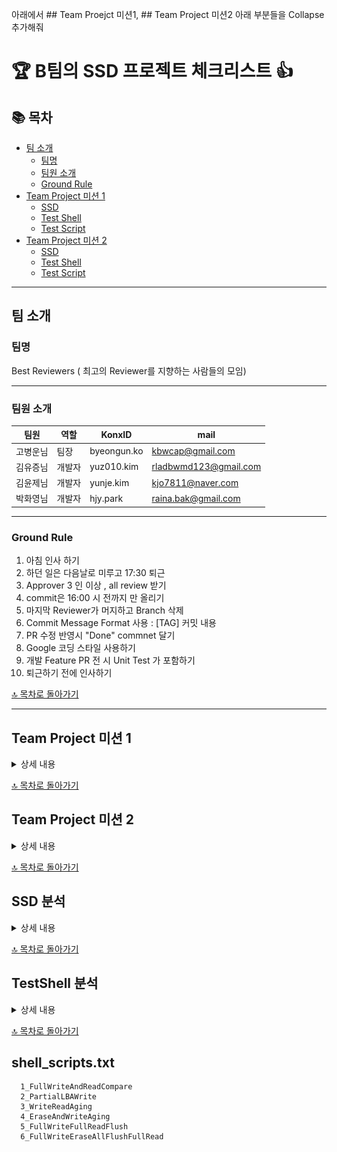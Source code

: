 아래에서 ## Team Proejct 미션1, ## Team Project 미션2 아래 부분들을 Collapse 추가해줘
# 🏆 B팀의 SSD 프로젝트 체크리스트 👍

## 📚 목차<a name="toc"></a> 

* [팀 소개](#팀-소개)
  * [팀명](#팀명)
  * [팀원 소개](#팀원-소개)
  * [Ground Rule](#Ground-Rule)
* [Team Project 미션 1](#Team-Project-미션-1)
  * [SSD](#SSD-미션1)
  * [Test Shell](#Test-Shell-미션1)
  * [Test Script](#Test-Script-미션1)
* [Team Project 미션 2](#Team-Project-미션-2)
  * [SSD](#SSD-미션2)
  * [Test Shell](#Test-Shell-미션2)
  * [Test Script](#Test-Script-미션2)
---

## 팀 소개
 ### 팀명
 Best Reviewers ( 최고의 Reviewer를 지향하는 사람들의 모임)
___

 ### 팀원 소개 
|팀원|역할|KonxID|mail|
|-----|-----|-----|-----|
|고병운님|팀장|byeongun.ko|kbwcap@gmail.com|
|김유증님|개발자|yuz010.kim|rladbwmd123@gmail.com|
|김윤제님|개발자|yunje.kim|kjo7811@naver.com|
|박화영님|개발자|hjy.park|raina.bak@gmail.com|

___
 
 ### Ground Rule  
 1.  아침 인사 하기
 2. 하던 일은 다음날로 미루고 17:30 퇴근  
 3. Approver 3 인 이상 , all review 받기
 4. commit은 16:00 시 전까지 만 올리기
 5. 마지막 Reviewer가 머지하고 Branch 삭제 
 6. Commit Message Format 사용 : [TAG] 커밋 내용 
 7. PR 수정 반영시  "Done" commnet 달기 
 8. Google 코딩 스타일 사용하기 
 9. 개발 Feature PR 전 시 Unit Test 가 포함하기 
 10. 퇴근하기 전에 인사하기

[🔝 목차로 돌아가기](#toc)

---

## Team Project 미션 1
<details>
<summary>상세 내용</summary>
 
 ### 기본 조건
   - `ssd_nand.txt`: 저장 파일 (초기 자동 생성)
   - `ssd_out.txt`: read 명령 결과 저장
   - 입력 형식
      - 인덱스 범위: 10진수로 `0 ~ 99` (총 100개 저장 공간) 
      - `value`: 16진수 (`0x`로 시작, 10자리) : `unsigned int`로 4바이트 데이터 처리
 ### 유의사항
   - 모든 상황에서 런타임 에러 발생 ❌
 ### SSD 미션1
   - [ ] `read` 기능 구현
      - 인덱스 0~99 벗어나면 `"ERROR"` 출력
      - LBS에 해당하는 값이 없으면 `0x00000000` 반환
      - `ssd_output.txt`에 결과 저장 (append)      
   - [ ] `write` 기능 구현
      - 인덱스 0~99 벗어나면 `"ERROR"` 출력
      - 정상적으로 실행되면 `ssd_nand.txt`에 값 저장
 ### Test Shell 미션1
   - [ ] `write`: SSD 호출 후 저장
   - [ ] `read`: SSD 호출 후 `ssd_output.txt`에서 읽어 출력  
     - 예: `LBA 3 0x00000000`
   - [ ] `exit`: 종료
   - [ ] `help`: 팀명, 팀원, 명령어 설명
         <details>
         <summary>📸 실행 결과 보기 (클릭)</summary>
         ![image](https://github.com/user-attachments/assets/658b937d-303f-45e4-8af0-8b9b8b36777d)
         </details>
   - [ ] `fullwrite`: 0~99까지 100회 write
   - [ ] `fullread`: 0~99까지 100회 read
   - [ ] 없는 명령어 입력 시 `"INVALID COMMAND"` 출력
   
 ### Test Script 미션1
  - [ ] Test Script 1
  - [ ] Test Script 2
  - [ ] Test Script 3

</details>

[🔝 목차로 돌아가기](#toc)

## Team Project 미션 2
<details>
<summary>상세 내용</summary>
 
### SSD 미션2
   - [ ] `erase` 기능 구현
       * E [LBA] [SIZE]  : size 0 보다 커야 함.
       * SSD 데이터 지우면 값은 0x00000000 으로 기록해야 한다.
       * LBA 가 범위 벗어나는 경우 ERROR 에러 ssd_output.txt 파일 저장.
         - 범위 벗어나는 경우 있는 경우까지 돌릴지 전체 ERROR 처리 할 것인지 알아서.
       * size 가 1보다 작거나 10보다 큰 경우 ERROR_SIZE 에러 ssd_output.txt 파일 저장.
       * size 가 10보다 큰 경우 ERROR_SIZE 에러 ssd_output.txt 파일 저장하고 size 10 만큼은 erase 진행.
       * 값을 지우는 동안 범위가 벗어나는 경우 ERROR_OUT_OF_RANGE 에러 ssd_output.txt 파일에 저장.
         ( 95 부터 10개일때 99까지 진행하고 ERROR_OUT_OF_RANGE 남기고 종료 )
  - [ ] Command Buffer : 명령어 모아 두는 곳
       * SSD에서 받은 command 들을 SSD의 내부 저장소에 저장 후 한번에 처리..
       * 최대로 Buffer에 저장 가능한 명령어는 5개, 즉 buffer 폴더에 생성되는 파일도 5개 ( max : 5 )
       * write, erase 두개의 명령어만 buffer 에 넣어준다.
       * 명령어 저장 방식 ( buffer 폴더에 파일로 저장 )
          1) buffer 폴더 생성 
          -> buffer 폴더는 프로그램 실행할때 무조건 생성.
          2) 명령어 들어오면 buffer 폴더에 아래와 같이 파일명에 명령어 적어서 생성해줌. ( 파일명은 알아서.. )
          -> W_2_0x12345678.txt
          -> 파일 내부에는 기록되는 항목이 없음.
          3) 파일이 5개가 넘어가면 오래된 순으로 삭제
       * Ignore Command
          -> erase 명령어 수행하기 이전에 같은 lba를 write 하거나 erase 하는 명령어는 buffer에서 제거한다. ( 중복이 되거나 실행할 필요가 없는 command 는 삭제.. )
       * Merge Erase
          -> erase 명령어 횟수 줄이기...
       * Fast Read
          -> command buffer에 있는 경우 ssd_nand.txt 읽어들이지 않고 buffer에 있는 값 반환해주는 기능.
  - [ ] Flush
       * command buffer 에 있는 항목들을 한번에 실행하고 buffer 폴더에 있는 텍스트 파일명들을 empty 로 변경해 준다.
        
### Test Shell 미션2
   - [ ] `erase` 기능 구현
         E [LBA] [SIZE]  : size 0 보다 커야 할지는 여기서 판단해도 되고 안해도 된다. .
                           max 는 체크하지 않음.
                           LBA 범위는 체크 해야 함. 
   - [ ] `erase range` 기능 구현  : erase range [Start LBA] [End LBA]
                                    LBA 범위는 체크 해야 함.
   - [ ] Logger :
         포맷 정하기 : [25.04.04 09:00] 클래스명.함수명() : 로그메세지 -> 클래스명.함수명() 은 30칸만 확보하도록 한다.
         용량 : 10KB 단위로 관리.
         파일명 : latest.log => (10KB 넘어가는 경우 ) until_250403_09h_30m_11s.log 로 변경해서 저장해 준다.
         파일 압축하기 : until_*.log 파일이 2개이상 되는 경우 오래된 파일의 확장자를 until_*.zip 으로 변경해 준다.
   - [ ] Flush
         
 ### Test Script 미션2
  - [] Test Scenario
    • 0 ~ 2번 LBA 삭제
    • Loop 30회
      - 2번 LBA Write
      - 2번 LBA OverWrite
      - 2 ~ 4번 LBA 삭제
      - 4번 LBA Write
      - 4번 LBA OverWrite
      - 4 ~ 6번 LBA 삭제
      - 6번 LBA Write
      - 6번 LBA OverWrite
      - 6 ~ 8번 LBA 삭제
  - [ ] Runner : 여러개의 테스트 스크립트를 모아서 한번에 수행 시킬 수 있는 기능.
       * 실행 방식은 아래와 같이 두가지.. 
         - 첫번째 : shell shell_scripts.txt : shell_scripts.txt 파일에 아래 항목들어 적어주면 순차적으로 실행 시켜주는 기능.
         - 두번째 : shell cli.. 명령어 입력해서 실행되는 방식.
           < shell_script.txt 파일에 적히는 내용. >
           1_FullWriteAndReadCompare
           2_PartialLBAWrite
           3_WriteREadAging
           4_EraseAndWriteAging
       * FAIL 이 발생하는 경우 진행을 멈춘다.
       * 명령의 체크.
       * 로그는.. 실행되는 순서대로..
           1_FullWriteAndReadCompare ___ Run... Pass...
           2_PartialLBAWrite ___ Run... Pass...
           3_WriteREadAging ___ Run... FAIL...
  - [ ] 새로운 Test Script 에 대한 처리 😵‍💫
       * Shell 을 다시 빌드하지 않고 처리하는 방법 추가해야함. 

</details>

[🔝 목차로 돌아가기](#toc)


## SSD 분석
<details>
<summary>상세 내용</summary>
 
# SSD System

## UML Diagram

### Class Diagram
```
+-----------------+
|   ICommand     |
|--------------- |
| + execute()    |
+-----------------+
        ▲
        │                                                                    
        ├───────────────────────┐─────────────────────┐────────────────────┐
        │                       │                     │                    │
+-----------------+   +-----------------+   +----------------+   +----------------+
| WriteCommand    |   | EraseCommand    |   | FlushCommand   |   | ReadCommand    |
|-----------------|   |-----------------|   |--------------- |   |--------------- |
| - lba: int      |   | - lba: int      |   | -              |   | - lba: int     |
| - data: uint32  |   | - size: int     |   | -              |   | -     |
| + execute()     |   | + execute()     |   | + execute()    |   | + execute()    |
+-----------------+   +-----------------+   +----------------+   +----------------+
        ▲                        ▲                    ▲                    ▲
        ├────────────────────────┘────────────────────┘────────────────────┘
+------------------+
| CommandBuffer    |
|-----------------|
| - commandList[] |
| + addCommand()  |
| + executeCommand() |
+------------------+
        ▲
        │
+-----------------+
|  VirtualSSD    |
|--------------- |
| - storage[]    |
| + executeCommand() |
| + setData()    |
| + getData()    |
+-----------------+
```

---

## Design Pattern Analysis

### Command Pattern
본 시스템은 **Command 패턴**을 활용하여 `WriteCommand`, `EraseCommand`, `ReadCommand`, `FlushCommand` 등의 명령을 추상화하였습니다.
- `ICommand` 인터페이스를 기반으로 ``WriteCommand`, `EraseCommand`, `ReadCommand` 및 `EraseCommand` 클래스를 구현.
- `CommandBuffer` 클래스는 명령어를 저장하고 실행할 수 있도록 관리함.
- `VirtualSSD`는 `CommandBuffer`를 포함하여 명령어 실행을 담당.

이 패턴을 통해 명령을 객체화하고 큐(버퍼)에서 실행할 수 있도록 유연성을 높였습니다.

### Singleton Pattern (부분 적용)
`VirtualSSD` 객체는 하나의 `CommandBuffer`를 관리하므로, 싱글턴 패턴을 고려할 수 있지만 현재 구현은 이를 강제하지 않음.

---

## SOLID Principle Analysis

### ✅ SRP (Single Responsibility Principle, 단일 책임 원칙)
각 클래스는 명확한 역할을 가짐:
- `CommandBuffer`: 명령 저장 및 실행 관리.
- `ICommand` 및 그 하위 클래스: SSD에 대한 특정 작업을 수행.
- `VirtualSSD`: SSD 상태 관리 및 명령 실행.

### ✅ OCP (Open/Closed Principle, 개방-폐쇄 원칙)
- `ICommand` 인터페이스를 통해 확장 가능.
- 새로운 명령을 추가할 때 기존 코드를 변경할 필요 없음.

### ✅ LSP (Liskov Substitution Principle, 리스코프 치환 원칙)
- `WriteCommand`, `EraseCommand` 등은 `ICommand` 인터페이스를 따르므로 `CommandBuffer`에서 일관되게 처리 가능.

### ✅ ISP (Interface Segregation Principle, 인터페이스 분리 원칙)
- `ICommand` 인터페이스는 필요한 최소한의 기능(`execute()`)만 제공하므로, 불필요한 의존성이 없음.

### ✅ DIP (Dependency Inversion Principle, 의존성 역전 원칙)
- `VirtualSSD`는 `ICommand` 인터페이스를 통해 명령을 처리하므로, 명령어 클래스의 세부 구현에 직접 의존하지 않음.

---

## Conclusion
본 시스템은 **Command 패턴**을 활용하여 명령어 실행을 객체화하며, SOLID 원칙을 준수하는 구조를 갖추고 있습니다. 
이를 통해 유지보수성이 높은 코드를 구현하였습니다. 
향후 **새로운 명령어 추가** 및 **비동기 실행 기능**을 추가하면 더욱 확장성이 높은 시스템이 될 것입니다.
</details>

[🔝 목차로 돌아가기](#toc)

## TestShell 분석
<details>
<summary>상세 내용</summary>
 
# Test Shell System

## UML Diagram

### Class Diagram
![alt text](A_UML_class_diagram_depicts_a_command_pattern_inte.png)
---

## Design Pattern Analysis

### ① Command 패턴
- `ICommand`와 그 하위 클래스들은 명령(Command)을 캡슐화함.
- `UserCommandQueue`는 명령을 큐에 저장하고 실행함.

### ② Strategy/Polymorphism
- `execute(IShell&)`를 통한 다형성 활용.
- 각 명령 클래스가 고유한 전략을 캡슐화함.

### ③ 테스트 전략 (Mock 사용)
- `MockShell`, `UserCommandQueueMock`는 테스트용 더블로 활용.
- GoogleTest의 `EXPECT_CALL` 기반 예측 검증.

---

## 🧱 3. SOLID 원칙 분석

### ✅ SRP (단일 책임 원칙)
- 각 클래스는 하나의 역할만 담당.

### ✅ OCP (개방-폐쇄 원칙)
- 새로운 명령 추가 시 기존 코드 변경 없이 확장 가능.

### ✅ LSP (리스코프 치환 원칙)
- `ICommand`, `IShell` 기반 구조는 모든 구현체가 안전하게 치환됨.

### ✅ ISP (인터페이스 분리 원칙)
- 인터페이스가 작고 역할이 명확함.

### ✅ DIP (의존 역전 원칙)
- `IShell` 인터페이스에 의존 → 고수준 모듈이 저수준 구현에 의존하지 않음.

---

## 📌 추가 개선 할 내용
- 명령 로깅 및 결과 저장을 위한 Logger 통합
- flush 실패 대응 강화 (예: 실패 로그 기록, 재시도 등)
- 테스트 케이스 자동화와 CI 연동 가능성 검토

---

## Conclusion
본 시스템은 객체지향 원칙(SOLID)을 잘 따르며, Command 패턴 기반의 확장 가능한 명령 처리 
및 테스트 구조를 제공하는 훌륭한 아키텍처입니다.
테스트와 로깅 강화를 통해 더욱 견고하고 실용적인 시스템으로 발전할 수 있는 기반을 갖추고 있습니다.

### ✅ 설계 평가 요약

| 항목                     | 평가 |
|--------------------------|------|
| **모듈화**                | 🔵 **매우 우수** – 각 클래스는 단일 책임을 가지며, 명확하게 분리되어 있음 |
| **확장성**                | 🔵 **우수** – `ICommand` 기반 구조로 새로운 명령 추가가 용이 |
| **유지보수성**            | 🔵 **우수** – 인터페이스 기반 구성으로 변경에 유연 |
| **테스트 용이성**         | 🔵 **매우 우수** – `Mock` 기반 유닛 테스트 구조 존재 |
| **로깅 및 디버깅 편의성** | 🟡 **보통** – 로깅 클래스 존재하나, 더 깊은 통합 여지 있음 |

</details>

[🔝 목차로 돌아가기](#toc)

## shell_scripts.txt
```
  1_FullWriteAndReadCompare
  2_PartialLBAWrite
  3_WriteReadAging
  4_EraseAndWriteAging
  5_FullWriteFullReadFlush
  6_FullWriteEraseAllFlushFullRead
```
